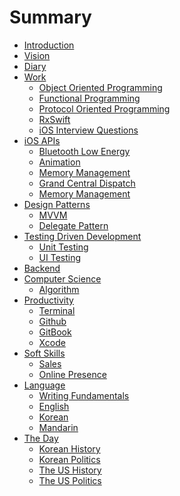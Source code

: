 # Summary

* [Introduction](README.md)
* [Vision](VISION.md)
* [Diary](DIARY.md)
* [Work](WORK.md)
  * [Object Oriented Programming]()
  * [Functional Programming](Content/01_Swift_3/Functional_Swift.md)
  * [Protocol Oriented Programming]()
  * [RxSwift]()
  * [iOS Interview Questions]()
* [iOS APIs]()
    * [Bluetooth Low Energy](Content/01_Swift_3/Bluetooth_Low_Energy.md)
    * [Animation]()
    * [Memory Management]()
    * [Grand Central Dispatch]()
    * [Memory Management](Content/01_Swift_3/Memory_Management.md)
* [Design Patterns]()
    * [MVVM](Content/01_Swift_3/MVVM.md)
    * [Delegate Pattern]()
* [Testing Driven Development]()
    * [Unit Testing]()
    * [UI Testing]()
* [Backend]()
* [Computer Science]()
  * [Algorithm]()
* [Productivity]()
  * [Terminal](Content/04_Productivity/Terminal.md)
  * [Github]()
  * [GitBook]()
  * [Xcode]()
* [Soft Skills]()
  * [Sales](Content/05_Revenue_Generation/Sales.md)
  * [Online Presence](/Content/05_Revenue_Generation/Marketing.md)
* [Language]()
  * [Writing Fundamentals](Content/06_Language/Writing_Fundamentals.md)
  * [English](Content/06_Language/English.md)
  * [Korean](Content/06_Language/Korean.md)
  * [Mandarin](Contentl06_Language/Mandarin.md)
* [The Day]()
  * [Korean History](Content/07_The_Day/Korean_History.md)
  * [Korean Politics](Content/07_The_Day/Korean_Politics.md)
  * [The US History](Content/07_The_Day/The_US_History.md)
  * [The US Politics](Content/07_The_Day/The_US_Politics.md)
